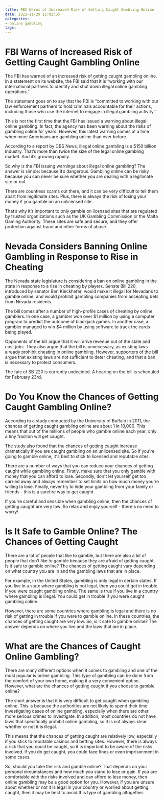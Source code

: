 ```yaml
---
title: FBI Warns of Increased Risk of Getting Caught Gambling Online 
date: 2022-11-29 11:02:05
categories:
- online gambling
tags:
---
```



#  FBI Warns of Increased Risk of Getting Caught Gambling Online 


The FBI has warned of an increased risk of getting caught gambling online. In a statement on its website, the FBI said that it is “working with our international partners to identify and shut down illegal online gambling operations.”

The statement goes on to say that the FBI is “committed to working with our law enforcement partners to hold criminals accountable for their actions, including those who use the internet to engage in illegal gambling activity.”

This is not the first time that the FBI has issued a warning about illegal online gambling. In fact, the agency has been warning about the risks of gambling online for years. However, this latest warning comes at a time when more Americans are gambling online than ever before.

According to a report by CBS News, illegal online gambling is a $150 billion industry. That’s more than twice the size of the legal online gambling market. And it’s growing rapidly.

So why is the FBI issuing warnings about illegal online gambling? The answer is simple: because it’s dangerous. Gambling online can be risky because you can never be sure whether you are dealing with a legitimate site or not.

There are countless scams out there, and it can be very difficult to tell them apart from legitimate sites. Plus, there is always the risk of losing your money if you gamble on an unlicensed site.

That’s why it’s important to only gamble on licensed sites that are regulated by trusted organizations such as the UK Gambling Commission or the Malta Gaming Authority. These sites are safe and secure, and they offer protection against fraud and other forms of abuse.

#  Nevada Considers Banning Online Gambling in Response to Rise in Cheating 

The Nevada state legislature is considering a ban on online gambling in the state in response to a rise in cheating by players. Senate Bill 220, introduced by senator Ben Kieckhefer, would make it illegal for Nevadans to gamble online, and would prohibit gambling companies from accepting bets from Nevada residents.

The bill comes after a number of high-profile cases of cheating by online gamblers. In one case, a gambler won over $1 million by using a computer program to predict the outcome of blackjack games. In another case, a gambler managed to win $4 million by using software to track the cards being played.

Opponents of the bill argue that it will drive revenue out of the state and cost jobs. They also argue that the bill is unnecessary, as existing laws already prohibit cheating in online gambling. However, supporters of the bill argue that existing laws are not sufficient to deter cheating, and that a ban is necessary to protect consumers.

The fate of SB 220 is currently undecided. A hearing on the bill is scheduled for February 23rd.

#  Do You Know the Chances of Getting Caught Gambling Online? 

According to a study conducted by the University of Buffalo in 2011, the chances of getting caught gambling online are about 1 in 10,000. This means that out of the millions of people who gamble online each year, only a tiny fraction will get caught.

The study also found that the chances of getting caught increase dramatically if you are caught gambling on an unlicensed site. So if you're going to gamble online, it's best to stick to licensed and reputable sites.

There are a number of ways that you can reduce your chances of getting caught while gambling online. Firstly, make sure that you only gamble with money that you can afford to lose. Secondly, don't let yourself get too carried away and always remember to set limits on how much money you're willing to lose. Finally, never try to hide your gambling from your family or friends - this is a surefire way to get caught.

If you're careful and sensible when gambling online, then the chances of getting caught are very low. So relax and enjoy yourself - there's no need to worry!

#  Is It Safe to Gamble Online? The Chances of Getting Caught 

There are a lot of people that like to gamble, but there are also a lot of people that don’t like to gamble because they are afraid of getting caught. Is it safe to gamble online? The chances of getting caught vary depending on what country you are in and the gambling laws that are in place.

For example, in the United States, gambling is only legal in certain states. If you live in a state where gambling is not legal, then you could get in trouble if you were caught gambling online. The same is true if you live in a country where gambling is illegal. You could get in trouble if you were caught gambling online.

However, there are some countries where gambling is legal and there is no risk of getting in trouble if you were to gamble online. In these countries, the chances of getting caught are very low. So, is it safe to gamble online? The answer depends on where you live and the laws that are in place.

#  What are the Chances of Caught Online Gambling?

There are many different options when it comes to gambling and one of the most popular is online gambling. This type of gambling can be done from the comfort of your own home, making it a very convenient option. However, what are the chances of getting caught if you choose to gamble online?

The short answer is that it is very difficult to get caught when gambling online. This is because the authorities are not likely to spend their time investigating cases of online gambling, especially when there are other more serious crimes to investigate. In addition, most countries do not have laws that specifically prohibit online gambling, so it is not always clear whether or not it is illegal.

This means that the chances of getting caught are relatively low, especially if you stick to reputable casinos and betting sites. However, there is always a risk that you could be caught, so it is important to be aware of the risks involved. If you do get caught, you could face fines or even imprisonment in some cases.

So, should you take the risk and gamble online? That depends on your personal circumstances and how much you stand to lose or gain. If you are comfortable with the risks involved and can afford to lose money, then online gambling may be a good option for you. However, if you are unsure about whether or not it is legal in your country or worried about getting caught, then it may be best to avoid this type of gambling altogether.